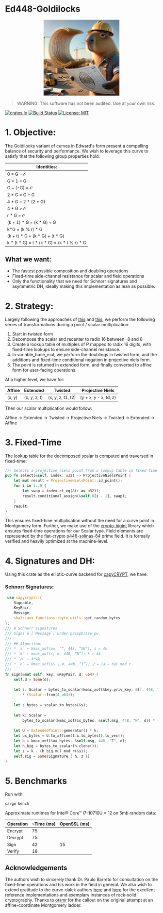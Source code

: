 # Ed448-Goldilocks

<p align="center">
  <img src="./img.webp" width="250" height="250">
</p>

> WARNING: This software has not been audited. Use at your own risk.

[![crates.io](https://img.shields.io/crates/v/tiny_ed448_goldilocks.svg)](https://crates.io/crates/tiny_ed448_goldilocks)
[![Build Status](https://github.com/drcapybara/tiny_ed448_goldilocks/actions/workflows/rust.yml/badge.svg)](https://github.com/drcapybara/tiny_ed448_goldilocks/actions/workflows/rust.yml)
[![License: MIT](https://img.shields.io/badge/License-MIT-yellow.svg)](https://github.com/drcapybara/capyCRYPT/blob/master/LICENSE.txt) 


# 1. Objective:

The Goldilocks variant of curves in Edward's form present a compelling balance of security and performance. We wish to leverage this curve to satisfy that the following group properties hold:

| Identities:  |
|------------|
| 0 * G = 𝒪 |
| G * 1 = G |
| G + (-G) = 𝒪|
| 2 * G = G + G |
| 4 * G = 2 * (2 * G) |
| 4 * G > 𝒪 |
| r * G = 𝒪 |
| (k + 1) * G =  (k * G) + G |
| k*G = (k % r) * G |
| (k + t) * G = (k * G) + (t * G) |
| k * (t * G) = t * (k * G) = (k * t % r) * G |

## What we want:
  - The fastest possible composition and doubling operations
  - Fixed-time side-channel resistance for scalar and field operations
  - Only the functionality that we need for Schnorr signatures and asymmetric DH, ideally making this implementation as lean as possible.

# 2. Strategy:

Largely following the approaches of [this](https://github.com/crate-crypto/Ed448-Goldilocks) and [this](https://docs.rs/curve25519-dalek/4.1.1/curve25519_dalek/), we perform the following series of transformations during a point / scalar multiplication:

1. Start in twisted form
2. Decompose the scalar and recenter to radix 16 between -8 and 8
3. Create a lookup table of multiples of P mapped to radix 16 digits, with fixed-time lookups to ensure side-channel resistance.
4. In variable_base_mul, we perform the doublings in twisted form, and the additions and fixed-time conditional negation in projective niels form.
5. The point is returned in extended form, and finally converted to affine form for user-facing operations.

At a higher level, we have for:

| Affine | Extended | Twisted | Projective Niels |
|--------|----------|---------|------------------|
| (x, y) | (x, y, z, t) | (x, y, z, t1, t2) | (y + x, y - x, td, z) 

Then our scalar multiplication would follow:

Affine → Extended → Twisted → Projective Niels → Twisted → Extended → Affine


# 3. Fixed-Time

The lookup table for the decomposed scalar is computed and traversed in fixed-time:

```rust
/// Selects a projective niels point from a lookup table in fixed-time
pub fn select(&self, index: u32) -> ProjectiveNielsPoint {
    let mut result = ProjectiveNielsPoint::id_point();
    for i in 1..9 {
        let swap = index.ct_eq(&(i as u32));
        result.conditional_assign(&self.0[i - 1], swap);
    }
    result
}
```
This ensures fixed-time multiplication without the need for a curve point in Montgomery form. Further, we make use of the [crypto-bigint](https://github.com/RustCrypto/crypto-bigint) library which ensures fixed-time operations for our Scalar type. Field elements are represented by the fiat-crypto [p448-solinas-64](https://github.com/mit-plv/fiat-crypto/blob/master/fiat-rust/src/p448_solinas_64.rs) prime field. It is formally verified and heavily optimized at the machine-level.

# 4. Signatures and DH:

Using this crate as the elliptic-curve backend for [capyCRYPT](https://github.com/drcapybara/capyCRYPT), we have:

### Schnorr Signatures:
```rust
 use capycrypt::{
    Signable,
    KeyPair,
    Message,
    sha3::aux_functions::byte_utils::get_random_bytes
};
/// # Schnorr Signatures
/// Signs a [`Message`] under passphrase pw.
///
/// ## Algorithm:
/// * `s` ← kmac_xof(pw, “”, 448, “SK”); s ← 4s
/// * `k` ← kmac_xof(s, m, 448, “N”); k ← 4k
/// * `𝑈` ← k*𝑮;
/// * `ℎ` ← kmac_xof(𝑈ₓ , m, 448, “T”); 𝑍 ← (𝑘 – ℎ𝑠) mod r
/// ```
fn sign(&mut self, key: &KeyPair, d: u64) {
    self.d = Some(d);

    let s: Scalar = bytes_to_scalar(kmac_xof(&key.priv_key, &[], 448, "SK", self.d.unwrap()))
        * (Scalar::from(4_u64));

    let s_bytes = scalar_to_bytes(&s);

    let k: Scalar =
        bytes_to_scalar(kmac_xof(&s_bytes, &self.msg, 448, "N", d)) * (Scalar::from(4_u64));

    let U = ExtendedPoint::generator() * k;
    let ux_bytes = U.to_affine().x.to_bytes().to_vec();
    let h = kmac_xof(&ux_bytes, &self.msg, 448, "T", d);
    let h_big = bytes_to_scalar(h.clone());
    let z = k - (h_big.mul_mod_r(&s));
    self.sig = Some(Signature { h, z })
}
```

# 5. Benchmarks

Run with:
```bash
cargo bench
```

Approximate runtimes for Intel® Core™ i7-10710U × 12 on 5mb random data:

| Operation   | ~Time (ms)  | OpenSSL (ms) |
|------------|------------|------------|
| Encrypt| 75 | |
| Decrypt| 75 | |
| Sign| 42 | 15 |
| Verify| 18 | |


## Acknowledgements

The authors wish to sincerely thank Dr. Paulo Barreto for consultation on the fixed-time operations and his work in the field in general. We also wish to extend gratitude to the curve-dalek authors [here](https://github.com/crate-crypto/Ed448-Goldilocks) and [here](https://docs.rs/curve25519-dalek/4.1.1/curve25519_dalek/) for the excellent reference implementations and exemplary instances of rock-solid cryptography. Thanks to [otsmr](https://github.com/otsmr) for the callout on the original attempt at an affine-coordinate Montgomery ladder.
